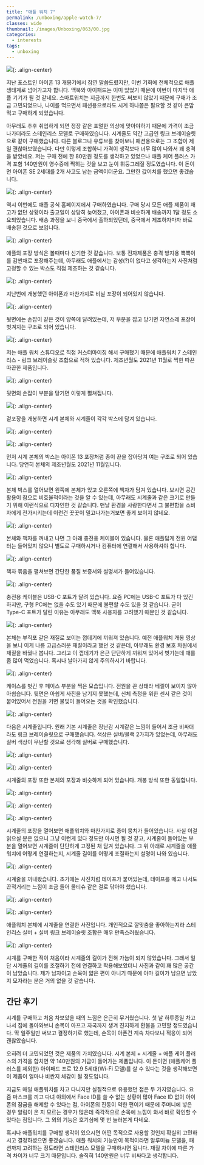 ```yaml
---
title: "애플 워치 7"
permalink: /unboxing/apple-watch-7/
classes: wide
thumbnail: /images/Unboxing/063/00.jpg
categories:
  - interests
tags:
  - unboxing
---
```


![](/images/Unboxing/063/00.jpg){: .align-center}

지난 포스트인 아이폰 13 개봉기에서 잠깐 말씀드렸지만, 이번 기회에 전체적으로 애플 생태계로 넘어가고자 합니다. 맥북와 아이패드는 이미 있었기 때문에 이번이 마지막 애플 기기가 될 것 같네요. 스마트워치는 지금까지 한번도 써보지 않았기 때문에 구매가 조금 고민되었으나, 나이를 먹으면서 패션용으로라도 시계 하나쯤은 필요할 것 같아 큰맘먹고 구매하게 되었습니다.

아무래도 추후 취업하게 되면 정장 같은 포멀한 의상에 맞아야하기 때문에 가격이 조금 나가더라도 스테인리스 모델로 구매하였습니다. 시계줄도 약간 고급인 링크 브레이슬릿으로 같이 구매했습니다. 다른 블로그나 유튜브를 찾아보니 패션용으로는 그 조합이 제일 괜찮아보였습니다. 다만 이렇게 조합하니 가격이 생각보다 너무 많이 나와서 꽤 충격을 받았네요. 저는 구매 전에 한 80만원 정도를 생각하고 있었으나 애플 케어 플러스 가격 포함 140만원이 영수증에 찍히는 것을 보고 눈이 휘둥그레질 정도였습니다. 이 돈이면 아이폰 SE 2세대를 2개 사고도 남는 금액이더군요. 그만한 값어치를 했으면 좋겠습니다.

![](/images/Unboxing/063/01.jpg){: .align-center}

역시 이번에도 애플 공식 홈페이지에서 구매하였습니다. 구매 당시 모든 애플 제품이 재고가 없던 상황이라 출고일이 상당히 늦어졌고, 아이폰과 비슷하게 배송까지 1달 정도 소요되었습니다. 배송 과정을 보니 중국에서 출하되었던데, 중국에서 제조하자마자 바로 배송된 것으로 보입니다.

![](/images/Unboxing/063/02.jpg){: .align-center}

애플의 포장 방식은 볼때마다 신기한 것 같습니다. 보통 전자제품은 충격 방지용 뽁뽁이를 감싼채로 포장해주는데, 아무래도 애플에서는 감성(?)이 없다고 생각하는지 사진처럼 고정할 수 있는 박스도 직접 제조하는 것 같습니다.

![](/images/Unboxing/063/03.jpg){: .align-center}

지난번에 개봉했던 아이폰과 마찬가지로 비닐 포장이 되어있지 않습니다.

![](/images/Unboxing/063/04.jpg){: .align-center}

뒷면에는 손잡이 같은 것이 양쪽에 달려있는데, 저 부분을 잡고 당기면 자연스레 포장이 벗겨지는 구조로 되어 있습니다.

![](/images/Unboxing/063/05.jpg){: .align-center}

저는 애플 워치 스튜디오로 직접 커스터마이징 해서 구매했기 때문에 애플워치 7 스테인리스 - 링크 브레이슬릿 조합으로 적혀 있습니다. 제조년월도 2021년 11월로 찍힌 따끈따끈한 제품입니다.

![](/images/Unboxing/063/06.jpg){: .align-center}

뒷면의 손잡이 부분을 당기면 이렇게 펼쳐집니다.

![](/images/Unboxing/063/07.jpg){: .align-center}

겉포장을 개봉하면 시계 본체와 시계줄이 각각 박스에 담겨 있습니다.

![](/images/Unboxing/063/08.jpg){: .align-center}

![](/images/Unboxing/063/09.jpg){: .align-center}

먼저 시계 본체의 박스는 아이폰 13 포장처럼 종이 끈을 잡아당겨 여는 구조로 되어 있습니다. 당연히 본체의 제조년월도 2021년 11월입니다.

![](/images/Unboxing/063/10.jpg){: .align-center}

본체 박스를 열어보면 왼쪽에 본체가 있고 오른쪽에 책자가 담겨 있습니다. 보시면 공간 활용이 참으로 비효율적이라는 것을 알 수 있는데, 아무래도 시계줄과 같은 크기로 만들기 위해 이런식으로 디자인한 것 같습니다. 맨날 환경을 사랑한다면서 그 불편함을 소비자에게 전가시키는데 이런건 꿋꿋이 밀고나가는거보면 좋게 보이지 않네요.

![](/images/Unboxing/063/11.jpg){: .align-center}

본체와 책자를 꺼내고 나면 그 아래 충전용 케이블이 있습니다. 물론 애플답게 전원 어댑터는 들어있지 않으니 별도로 구매하시거나 컴퓨터에 연결해서 사용하셔야 합니다.

![](/images/Unboxing/063/12.jpg){: .align-center}

책자 묶음을 펼쳐보면 간단한 품질 보증서와 설명서가 들어있습니다.

![](/images/Unboxing/063/13.jpg){: .align-center}

충전용 케이블은 USB-C 포트가 달려 있습니다. 요즘 PC에는 USB-C 포트가 다 있긴 하지만, 구형 PC에는 없을 수도 있기 때문에 불편할 수도 있을 것 같습니다. 굳이 Type-C 포트가 달린 이유는 아무래도 맥북 사용자를 고려했기 때문인 것 같습니다.

![](/images/Unboxing/063/14.jpg){: .align-center}

본체는 부직포 같은 재질로 보이는 껍데기에 끼워져 있습니다. 예전 애플워치 개봉 영상을 보니 이게 나름 고급스러운 재질이라고 했던 것 같은데, 아무래도 환경 보호 차원에서 재질을 바꿨나 봅니다. 그리고 이 껍데기가 은근 단단하게 끼워져 있어서 벗기는데 애를 좀 많이 먹었습니다. 혹시나 날아가지 않게 주의하시기 바랍니다.

![](/images/Unboxing/063/15.jpg){: .align-center}

케이스를 벗긴 후 페이스 부분을 찍은 모습입니다. 전원을 끈 상태라 베젤이 보이지 않아 아쉽습니다. 뒷면은 아쉽게 사진을 남기지 못했는데, 신체 측정을 위한 센서 같은 것이 붙어있어서 전원을 키면 불빛이 들어오는 것을 확인했습니다.

![](/images/Unboxing/063/16.jpg){: .align-center}

다음은 시계줄입니다. 원래 기본 시계줄은 장난감 시계같은 느낌이 들어서 조금 비싸더라도 링크 브레이슬릿으로 구매했습니다. 색상은 실버/블랙 2가지가 있었는데, 아무래도 실버 색상이 무난할 것으로 생각해 실버로 구매했습니다.

![](/images/Unboxing/063/17.jpg){: .align-center}

![](/images/Unboxing/063/18.jpg){: .align-center}

시계줄의 포장 또한 본체의 포장과 비슷하게 되어 있습니다. 개봉 방식 또한 동일합니다.

![](/images/Unboxing/063/19.jpg){: .align-center}

![](/images/Unboxing/063/20.jpg){: .align-center}

![](/images/Unboxing/063/21.jpg){: .align-center}

시계줄의 포장을 열어보면 애플워치와 마찬가지로 종이 뭉치가 들어있습니다. 사실 이걸 읽으실 분은 없으니 그냥 이런게 있다 정도만 아시면 될 것 같고, 시계줄이 들어있는 부분을 열어보면 시계줄이 단단하게 고정된 채 담겨 있습니다. 그 위 아래로 시계줄을 애플워치에 어떻게 연결하는지, 시계줄 길이를 어떻게 조절하는지 설명이 나와 있습니다.

![](/images/Unboxing/063/22.jpg){: .align-center}

시계줄을 꺼내봤습니다. 초가에는 사진처럼 테이프가 붙어있는데, 테이프를 떼고 나서도 끈적거리는 느낌이 조금 들어 물티슈 같은 걸로 닦아야 했습니다.

![](/images/Unboxing/063/23.jpg){: .align-center}

![](/images/Unboxing/063/24.jpg){: .align-center}

애플워치 본체에 시계줄을 연결한 사진입니다. 개인적으로 깔맞춤을 좋아하는지라 스테인리스 실버 + 실버 링크 브레이슬릿 조합은 매우 만족스러웠습니다.

![](/images/Unboxing/063/25.jpg){: .align-center}

시계를 구매한 적이 처음이라 시계줄의 길이가 전혀 가늠이 되지 않았습니다. 그래서 일단 시계줄의 길이를 조절하기 전에 연결하고 착용해보았더니 사진과 같이 꽤 많은 공간이 남았습니다. 제가 남자이고 손목이 얇은 편이 아니기 때문에 아마 길이가 남으면 남았지 모자라는 분은 거의 없을 것 같습니다.

## 간단 후기

시계를 구매하고 처음 차보았을 때의 느낌은 은근히 무거웠습니다. 첫 날 하루종일 차고나서 집에 돌아와보니 손목이 아프고 자국까지 생겨 진지하게 환불을 고민할 정도였습니다. 딱 일주일만 써보고 결정하기로 했는데, 손목이 아픈건 계속 차다보니 적응이 되어 괜찮았습니다.

오히려 더 고민되었던 것은 제품의 가치였습니다. 시계 본체 + 시계줄 + 애플 케어 플러스의 가격을 합치면 약 140만원의 거금이 들어가는 제품입니다. 이 돈이면 (애플케어 플러스를 제외한) 아이패드 프로 12.9 5세대(Wi-Fi 모델)를 살 수 있다는 것을 생각해보면 이 제품이 얼마나 비싼지 체감이 될 정도입니다.

지금도 매일 애플워치를 차고 다니지만 실질적으로 유용했던 점은 두 가지였습니다. 요즘 마스크를 끼고 다녀 야외에서 Face ID를 쓸 수 없는 상황이 많아 Face ID 없이 아이폰의 잠금을 해제할 수 있다는 점, 아이폰의 진동이 약한 편이기 때문에 주머니에 넣은 경우 알림이 온 지 모르는 경우가 많은데 즉각적으로 손목에 느낌이 와서 바로 확인할 수 있다는 점입니다. 그 외의 기능은 호기심에 몇 번 눌러본게 다네요.

혹시나 애플워치를 구매할 생각이 있으시면 어떤 목적으로 사용할 것인지 확실히 고민하시고 결정하셨으면 좋겠습니다. 애플 워치의 기능만이 목적이라면 알루미늄 모델을, 패션까지 고려하는 정도라면 스테인리스 모델을 구매하시면 됩니다. 재질 차이에 따른 가격 차이가 너무 크기 때문입니다. 솔직히 140만원은 너무 비싸다고 생각합니다.